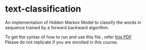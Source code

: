# text-classification
An implementation of Hidden Markov Model to classify the words in sequence trained by a forward backward algorithm.  

To get the syntax of how to run and use this file , refer [this PDF](https://github.com/kmair/text-classification/blob/master/Hidden%20Markov%20Model%20HW.pdf)  
Please do not replicate if you are enrolled in this course.

